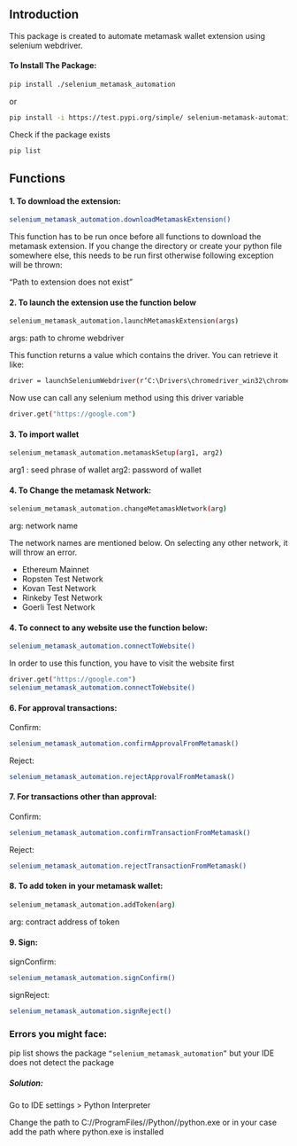 
## Introduction
This package is created to automate metamask wallet extension using selenium webdriver. 

#### To Install The Package:



```sh
pip install ./selenium_metamask_automation
```
or
```sh
pip install -i https://test.pypi.org/simple/ selenium-metamask-automation
```
Check if the package exists
```sh
pip list
```

## Functions

#### 1. To download the extension:

```sh
selenium_metamask_automation.downloadMetamaskExtension()
```
This function has to be run once before all functions to download the metamask extension. If you change the directory or create your python file somewhere else, this needs to be run first otherwise following exception will be thrown:

“Path to extension does not exist”

#### 2. To launch the extension use the function below
```sh
selenium_metamask_automation.launchMetamaskExtension(args)
```
args: path to chrome webdriver



This function returns a value which contains the driver. You can retrieve it like:
```sh
driver = launchSeleniumWebdriver(r‘C:\Drivers\chromedriver_win32\chromedriver.exe’)
```

Now use can call any selenium method using this driver variable
```sh
driver.get("https://google.com")
```
#### 3. To import wallet
```sh
selenium_metamask_automation.metamaskSetup(arg1, arg2)
```
arg1 : seed phrase of wallet
arg2: password of wallet


#### 4. To Change the metamask Network:
```sh
selenium_metamask_automation.changeMetamaskNetwork(arg)
```

arg: network name

The network names are mentioned below. On selecting any other network, it will throw an error.

- Ethereum Mainnet
- Ropsten Test Network
- Kovan Test Network
- Rinkeby Test Network
- Goerli Test Network

#### 4. To connect to any website use the function below:
```sh
selenium_metamask_automation.connectToWebsite()
```

In order to use this function, you have to visit the website first
```sh
driver.get("https://google.com")
selenium_metamask_automatiom.connectToWebsite()
```

#### 6. For approval transactions:

Confirm: 
```sh 
selenium_metamask_automation.confirmApprovalFromMetamask()
```

Reject: 
```sh 
selenium_metamask_automation.rejectApprovalFromMetamask()
```


#### 7. For transactions other than approval:

Confirm: 
```sh
selenium_metamask_automation.confirmTransactionFromMetamask()
```

Reject: 
```sh
selenium_metamask_automation.rejectTransactionFromMetamask()
```

#### 8. To add token in your metamask wallet:

```sh
selenium_metamask_automation.addToken(arg)
```
arg: contract address of token

#### 9. Sign:

signConfirm: 
```sh
selenium_metamask_automation.signConfirm()
```
signReject: 
```sh
selenium_metamask_automation.signReject()
```


### Errors you might face:

pip list shows the package ```“selenium_metamask_automation”``` but your IDE does not detect the package

##### Solution:

Go to IDE settings > Python Interpreter 

Change the path to C://ProgramFiles//Python//python.exe or in your case add the path where python.exe is installed
